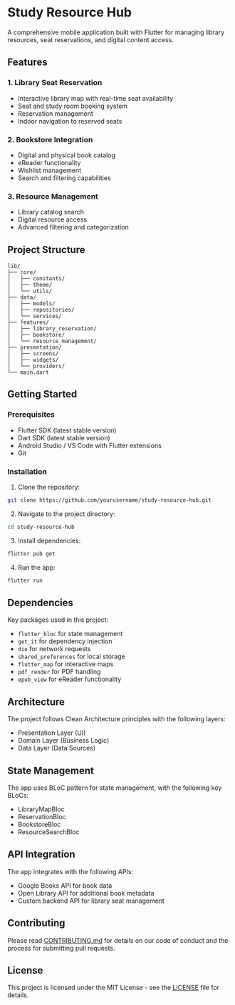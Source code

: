 # Study Resource Hub

A comprehensive mobile application built with Flutter for managing library resources, seat reservations, and digital content access.

## Features

### 1. Library Seat Reservation
- Interactive library map with real-time seat availability
- Seat and study room booking system
- Reservation management
- Indoor navigation to reserved seats

### 2. Bookstore Integration
- Digital and physical book catalog
- eReader functionality
- Wishlist management
- Search and filtering capabilities

### 3. Resource Management
- Library catalog search
- Digital resource access
- Advanced filtering and categorization

## Project Structure

```
lib/
├── core/
│   ├── constants/
│   ├── theme/
│   └── utils/
├── data/
│   ├── models/
│   ├── repositories/
│   └── services/
├── features/
│   ├── library_reservation/
│   ├── bookstore/
│   └── resource_management/
├── presentation/
│   ├── screens/
│   ├── widgets/
│   └── providers/
└── main.dart
```

## Getting Started

### Prerequisites
- Flutter SDK (latest stable version)
- Dart SDK (latest stable version)
- Android Studio / VS Code with Flutter extensions
- Git

### Installation

1. Clone the repository:
```bash
git clone https://github.com/yourusername/study-resource-hub.git
```

2. Navigate to the project directory:
```bash
cd study-resource-hub
```

3. Install dependencies:
```bash
flutter pub get
```

4. Run the app:
```bash
flutter run
```

## Dependencies

Key packages used in this project:
- `flutter_bloc` for state management
- `get_it` for dependency injection
- `dio` for network requests
- `shared_preferences` for local storage
- `flutter_map` for interactive maps
- `pdf_render` for PDF handling
- `epub_view` for eReader functionality

## Architecture

The project follows Clean Architecture principles with the following layers:
- Presentation Layer (UI)
- Domain Layer (Business Logic)
- Data Layer (Data Sources)

## State Management

The app uses BLoC pattern for state management, with the following key BLoCs:
- LibraryMapBloc
- ReservationBloc
- BookstoreBloc
- ResourceSearchBloc

## API Integration

The app integrates with the following APIs:
- Google Books API for book data
- Open Library API for additional book metadata
- Custom backend API for library seat management

## Contributing

Please read [CONTRIBUTING.md](CONTRIBUTING.md) for details on our code of conduct and the process for submitting pull requests.

## License

This project is licensed under the MIT License - see the [LICENSE](LICENSE) file for details.
